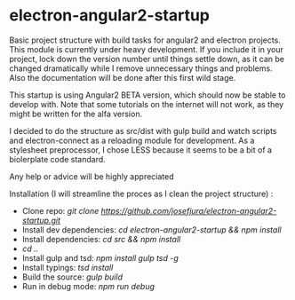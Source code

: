 # electron-angular2-startup
Basic project structure with build tasks for angular2 and electron projects. This module is currently under heavy development. If you include it in your project, lock down the version number until things settle down, as it can be changed dramatically while I remove unnecessary things and problems. Also the documentation will be done after this first wild stage.

This startup is using Angular2 BETA version, which should now be stable to develop with. Note that some tutorials on the internet will not work, as they might be written for the alfa version. 

I decided to do the structure as src/dist with gulp build and watch scripts and electron-connect as a reloading module for development. As a stylesheet preprocessor, I chose LESS because it seems to be a bit of a biolerplate code standard.

Any help or advice will be highly appreciated

Installation (I will streamline the proces as I clean the project structure) :

* Clone repo: *git clone https://github.com/josefjura/electron-angular2-startup.git*
* Install dev dependencies: *cd electron-angular2-startup && npm install*
* Install dependencies: *cd src && npm install*
* *cd ..*
* Install gulp and tsd: *npm install gulp tsd -g*
* Install typings: *tsd install*
* Build the source: *gulp build*
* Run in debug mode: *npm run debug*


